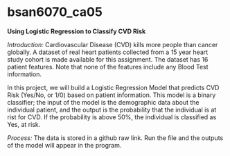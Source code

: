 # bsan6070_ca05

**Using Logistic Regression to Classify CVD Risk**

*Introduction:*
Cardiovascular Disease (CVD) kills more people than cancer globally. A dataset of real heart patients collected from a 15 year heart study cohort is made available for this assignment. The dataset has 16 patient features. Note that none of the features include any Blood Test information. 

In this project, we will build a Logistic Regression Model that predicts CVD Risk (Yes/No, or 1/0) based on patient information. This model is a binary classifier; the input of the model is the demographic data about the individual patient, and the output is the probability that the individual is at rist for CVD. If the probability is above 50%, the individual is classified as Yes, at risk.

*Process:*
The data is stored in a github raw link. Run the file and the outputs of the model will appear in the program.
